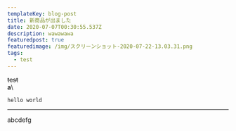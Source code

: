 ```yaml
---
templateKey: blog-post
title: 新商品が出ました
date: 2020-07-07T00:30:55.537Z
description: wawawawa
featuredpost: true
featuredimage: /img/スクリーンショット-2020-07-22-13.03.31.png
tags:
  - test
---
```

~~test~~\
**a**\
~~~
hello world
~~~
---
abcdefg

